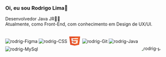 ### Oi, eu sou Rodrigo Lima👋
Desenvolvedor Java JR🧑‍💻<br>
Atualmente, como Front-End, com conhecimento em Design de UX/UI.

 <div style="display: inline_block"><br>
 
<img align="center" alt="rodrig-Figma" alt = "Figma" height="30" width="40" src="https://cdn.jsdelivr.net/gh/devicons/devicon/icons/figma/figma-original.svg"> 
<img align="center" alt="rodrig-CSS" alt = "CSS" height="30" width="40" 
src="https://cdn.jsdelivr.net/gh/devicons/devicon/icons/css3/css3-original.svg"> 
<img align="center" alt="rodrig-HTML" height="30" width="40" src="https://raw.githubusercontent.com/devicons/devicon/master/icons/html5/html5-original.svg">
<img align="center" alt="rodrig-Git" alt = "Git" height="30" width="40"
src="https://cdn.jsdelivr.net/gh/devicons/devicon/icons/git/git-original.svg">
<img align="center" alt="rodrig-Java" alt = "Java" height="30" width="40" src="https://cdn.jsdelivr.net/gh/devicons/devicon/icons/java/java-original.svg">
 <img align="center" alt="rodrig-MySql" alt = "MySql" height="30" width="40" src="https://cdn.jsdelivr.net/gh/devicons/devicon/icons/mysql/mysql-original.svg">

<img align="right" alt="rodrig-pic" height="80" style="border-radius:80px;" src="https://i.pinimg.com/736x/0b/ff/dd/0bffdd84f52868861fd0e9cc0149aa1f.jpg?width=676&height=676">
</div>
